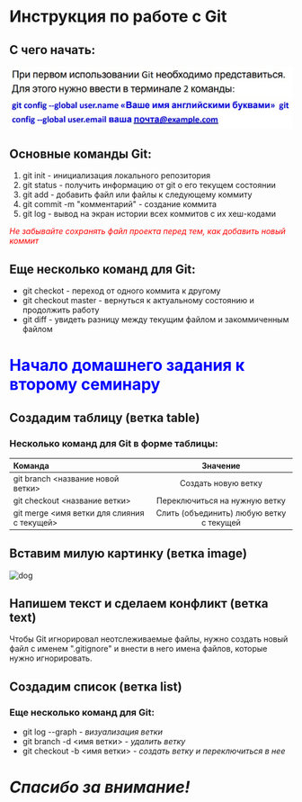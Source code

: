 # Инструкция по работе с Git
## С чего начать:
![images](/123.jpg)

## Основные команды Git:
1. git init - инициализация локального репозитория
2. git status - получить информацию от git о его текущем состоянии
3. git add - добавить файл или файлы к следующему коммиту
4. git commit -m "комментарий" - создание коммита
5. git log - вывод на экран истории всех коммитов с их хеш-кодами

<font color=red> *Не забывайте сохранять файл проекта перед тем, как добавить новый коммит* </font>

## Еще несколько команд для Git:
* git checkot - переход от одного коммита к другому
* git checkout master - вернуться к актуальному состоянию и продолжить работу
* git diff - увидеть разницу между текущим файлом и закоммиченным файлом

# <font color=blue> Начало домашнего задания к второму семинару </font>

## Создадим таблицу (ветка table)

### Несколько команд для Git в форме таблицы:

| Команда  | Значение  |
|:------------- |:---------------:|
| git branch <название новой ветки>     | Создать новую ветку |
| git checkout <название ветки> | Переключиться на нужную ветку        |
| git merge <имя ветки для слияния с текущей> | Слить (объединить) любую ветку с текущей       |

## Вставим милую картинку (ветка image)
![dog](1.jpg)

## Напишем текст и сделаем конфликт (ветка text)
Чтобы Git игнорировал неотслеживаемые файлы, нужно создать новый файл с именем ".gitignore" и внести в него имена файлов, которые нужно игнорировать.


## Создадим список (ветка list)

### Еще несколько команд для Git:

+ git log --graph - *визуализация ветки*
+ git branch -d <имя ветки> - *удалить ветку*
+ git checkout -b <имя ветки> - *создать ветку и переключиться в нее*


# ***Спасибо за внимание!***